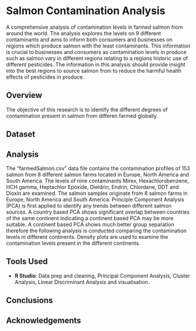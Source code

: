 # Salmon Contamination Analysis
A comprehensive analysis of contamination levels in farmed salmon from around the world. The analysis explores the levels on 9 different contaminants and aims to inform both consumers and businesses on regions which produce salmon with the least contaminants. This information is crucial to businesses and consumers as contamination levels in produce such as salmon vary in different regions relating to a regions historic use of different pesticides. The information in this analysis should provide insight into the best regions to source salmon from to reduce the harmful health effects of pesticides in produce. 

## Overview
The objective of this research is to identify the different degrees of contamination present in salmon from differen farmed globally. 

## Dataset 

## Analysis 
The “farmedSalmon.csv” data file contains the contamination profiles of 153 salmon from 8 different salmon farms located in Europe, North America and South America.
The levels of nine contaminants Mirex, Hexachlorobenzene, HCH gamma, Heptachlor Epoxide, Dieldrin, Endrin, Chlordane, DDT and Dioxin are examined. The salmon samples originate from 8 salmon farms in Europe, North America and South America.
Principle Component Analysis (PCA) is first applied to identify any trends between different salmon sources. A country based PCA shows significant overlap between countries of the same continent indicating a continent based PCA may be more suitable. A continent based PCA shows much better group separation therefore the following analysis is conducted comparing the contamination levels in different continents.
Density plots are used to examine the contamination levels present in the different continents. 

## Tools Used 
* **R Studio**: Data prep and cleaning, Principal Component Analysis, Cluster Analysis, Linear Discriminant Analysis and visualisation. 

## Conclusions 

## Acknowledgements
